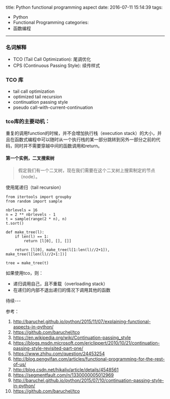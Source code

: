 title: Python functional programming aspect
date: 2016-07-11 15:14:39
tags:
- Python
- Functional Programming
categories:
- 函数编程
---

### 名词解释

- TCO (Tail Call Optimization): 尾调优化
- CPS (Continuous Passing Style): 续传样式

### TCO 库

- tail call optimization
- optimized tail recursion
- continuation passing style
- pseudo call-with-current-continuation

### tco库的主要动机：  

重复的调用function的时候，并不会增加执行栈（execution stack）的大小，并且在函数式编程中可以随时从一个执行栈的某一部分跳转到另外一部分之前的代码，同时并不需要穿越中间的函数调用和return。

#### 第一个实例，二叉搜索树

> 假定我们有一个二叉树，现在我们需要在这个二叉树上搜索制定的节点（node）。

使用尾递归（tail recursion）

```
from itertools import groupby
from random import sample

nbrlevels = 16
n = 2 ** nbrlevels - 1
t = sample(range(2 * n), n)
t.sort()

def make_tree(l):
    if len(l) == 1:
        return [l[0], [], []]

    return [l[0], make_tree(l[1:len(l)//2+1]), make_tree(l[len(l)//2+1:])]

tree = make_tree(t)
```

如果使用tco，则：
- 递归调用自己，且不重载（overloading stack）
- 在递归的内部不退出递归的情况下调用其他的函数

待续---


参考： 
1) <http://baruchel.github.io/python/2015/11/07/explaining-functional-aspects-in-python/>       
2) <https://github.com/baruchel/tco>          
3) <https://en.wikipedia.org/wiki/Continuation-passing_style>       
4) <https://blogs.msdn.microsoft.com/ericlippert/2010/10/21/continuation-passing-style-revisited-part-one/>      
5) <https://www.zhihu.com/question/24453254>           
6) <http://blog.pengyifan.com/articles/functional-programming-for-the-rest-of-us/>       
7) <http://blog.csdn.net/hikaliv/article/details/4548561>      
8) <https://segmentfault.com/n/1330000005012969>          
9) <http://baruchel.github.io/python/2015/07/10/continuation-passing-style-in-python/>            
10) <https://github.com/baruchel/tco>
